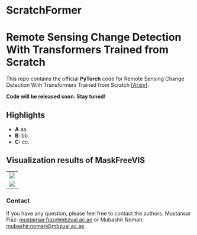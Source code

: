 # ScratchFormer

# Remote Sensing Change Detection With Transformers Trained from Scratch
This repo contains the official **PyTorch** code for Remote Sensing Change Detection With Transformers Trained from Scratch [[Arxiv]](https://arxiv.org/). 

**Code will be released soon. Stay tuned!**

Highlights
-----------------
- **A** aa.
- **B**: bb.
- **C:** cc.

Visualization results of MaskFreeVIS
-----------------

<table>
  <tr>
    <td><img src="demos/comparison_on_DSIFN.jpg"></td>
  </tr>
  <tr>
    <td><img src="vis_demos/comparison_on_Levir.jpg"></td>
  </tr>
</table>


### Contact

If you have any question, please feel free to contact the authors. Mustansar Fiaz: [mustansar.fiaz@mbzuai.ac.ae](mailto:mustansar.fiaz@mbzuai.ac.ae) or Mubashir Noman: [mubashir.noman@mbzuai.ac.ae](mailto:mubashir.noman@mbzuai.ac.ae).
